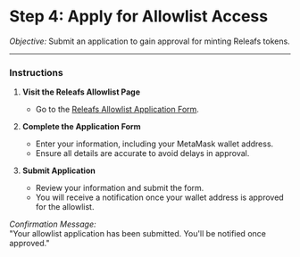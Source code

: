 # Step 4: Apply for Allowlist Access
*Objective:* Submit an application to gain approval for minting Releafs tokens.

---

### Instructions

1. **Visit the Releafs Allowlist Page**
   - Go to the [Releafs Allowlist Application Form](https://docs.google.com/forms/d/e/1FAIpQLScY_QzJp-O1obN4_fuOqqqsrE-D2Mx3ZaLxqQIRrngG9Dl_5w/viewform?usp=sf_link).

2. **Complete the Application Form**
   - Enter your information, including your MetaMask wallet address.
   - Ensure all details are accurate to avoid delays in approval.

3. **Submit Application**
   - Review your information and submit the form.
   - You will receive a notification once your wallet address is approved for the allowlist.

*Confirmation Message:*  
"Your allowlist application has been submitted. You'll be notified once approved."

